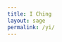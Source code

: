 ```yaml
---
title: I Ching
layout: sage
permalink: /yi/
---
```


<link rel="stylesheet" href="{{ '/assets/css/iching.css' | relative_url }}" />

<section class="iching-section">
  <div id="output" class="iching-output"></div>
</section>
<script src="/assets/js/yi.js"></script>
